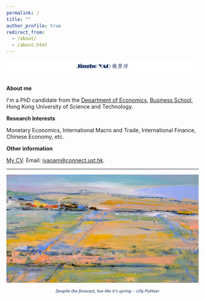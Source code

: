 ```yaml
---
permalink: /
title: ""
author_profile: true
redirect_from: 
  - /about/
  - /about.html
---
```


<p>    
<img  align="center" src="/images/jingbochinese.png" />
</p>





**About me**

I'm a PhD candidate from the [Department of Economics](https://econ.hkust.edu.hk/homepage), [Business School](https://bm.hkust.edu.hk/), Hong Kong University of Science and Technology.   





**Research Interests**

Monetary Economics, International Macro and Trade, International Finance, Chinese Economy, etc. 


**Other information**

[My CV](https://www.dropbox.com/scl/fi/4fkebc98c7168xb4g5mpn/CV_Jingbo.pdf?rlkey=cbj5ylgbpilot96zgivdpfx28&st=g7yoc7s8&dl=0). 
Email: jyaoam@connect.ust.hk.





---


<p>    
<img  align="left" src="/images/background.jpg" />
</p>

<p>    
<img  align="left" src="/images/saying.png" />
</p>
















